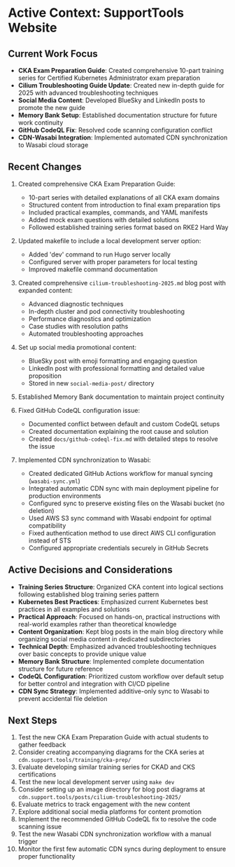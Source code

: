 # Active Context: SupportTools Website

## Current Work Focus
- **CKA Exam Preparation Guide**: Created comprehensive 10-part training series for Certified Kubernetes Administrator exam preparation
- **Cilium Troubleshooting Guide Update**: Created new in-depth guide for 2025 with advanced troubleshooting techniques
- **Social Media Content**: Developed BlueSky and LinkedIn posts to promote the new guide
- **Memory Bank Setup**: Established documentation structure for future work continuity
- **GitHub CodeQL Fix**: Resolved code scanning configuration conflict
- **CDN-Wasabi Integration**: Implemented automated CDN synchronization to Wasabi cloud storage

## Recent Changes
1. Created comprehensive CKA Exam Preparation Guide:
   - 10-part series with detailed explanations of all CKA exam domains
   - Structured content from introduction to final exam preparation tips
   - Included practical examples, commands, and YAML manifests
   - Added mock exam questions with detailed solutions
   - Followed established training series format based on RKE2 Hard Way

2. Updated makefile to include a local development server option:
   - Added 'dev' command to run Hugo server locally
   - Configured server with proper parameters for local testing
   - Improved makefile command documentation
   
3. Created comprehensive `cilium-troubleshooting-2025.md` blog post with expanded content:
   - Advanced diagnostic techniques
   - In-depth cluster and pod connectivity troubleshooting
   - Performance diagnostics and optimization
   - Case studies with resolution paths
   - Automated troubleshooting approaches

4. Set up social media promotional content:
   - BlueSky post with emoji formatting and engaging question
   - LinkedIn post with professional formatting and detailed value proposition
   - Stored in new `social-media-post/` directory

5. Established Memory Bank documentation to maintain project continuity

6. Fixed GitHub CodeQL configuration issue:
   - Documented conflict between default and custom CodeQL setups
   - Created documentation explaining the root cause and solution
   - Created `docs/github-codeql-fix.md` with detailed steps to resolve the issue

7. Implemented CDN synchronization to Wasabi:
   - Created dedicated GitHub Actions workflow for manual syncing (`wasabi-sync.yml`)
   - Integrated automatic CDN sync with main deployment pipeline for production environments
   - Configured sync to preserve existing files on the Wasabi bucket (no deletion)
   - Used AWS S3 sync command with Wasabi endpoint for optimal compatibility
   - Fixed authentication method to use direct AWS CLI configuration instead of STS
   - Configured appropriate credentials securely in GitHub Secrets

## Active Decisions and Considerations
- **Training Series Structure**: Organized CKA content into logical sections following established blog training series pattern
- **Kubernetes Best Practices**: Emphasized current Kubernetes best practices in all examples and solutions
- **Practical Approach**: Focused on hands-on, practical instructions with real-world examples rather than theoretical knowledge
- **Content Organization**: Kept blog posts in the main blog directory while organizing social media content in dedicated subdirectories
- **Technical Depth**: Emphasized advanced troubleshooting techniques over basic concepts to provide unique value
- **Memory Bank Structure**: Implemented complete documentation structure for future reference
- **CodeQL Configuration**: Prioritized custom workflow over default setup for better control and integration with CI/CD pipeline
- **CDN Sync Strategy**: Implemented additive-only sync to Wasabi to prevent accidental file deletion

## Next Steps
1. Test the new CKA Exam Preparation Guide with actual students to gather feedback
2. Consider creating accompanying diagrams for the CKA series at `cdn.support.tools/training/cka-prep/`
3. Evaluate developing similar training series for CKAD and CKS certifications
4. Test the new local development server using `make dev`
5. Consider setting up an image directory for blog post diagrams at `cdn.support.tools/posts/cilium-troubleshooting-2025/`
6. Evaluate metrics to track engagement with the new content
7. Explore additional social media platforms for content promotion
8. Implement the recommended GitHub CodeQL fix to resolve the code scanning issue
9. Test the new Wasabi CDN synchronization workflow with a manual trigger
10. Monitor the first few automatic CDN syncs during deployment to ensure proper functionality
